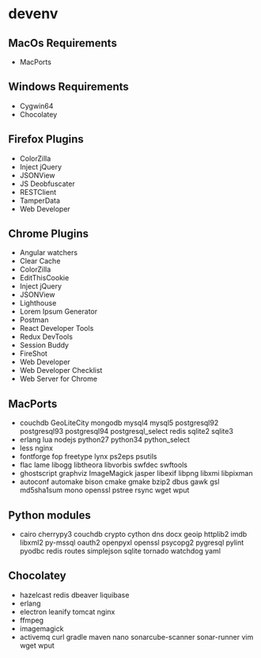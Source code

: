 # devenv

## MacOs Requirements
- MacPorts

## Windows Requirements
- Cygwin64
- Chocolatey

## Firefox Plugins
- ColorZilla
- Inject jQuery
- JSONView
- JS Deobfuscater
- RESTClient
- TamperData
- Web Developer

## Chrome Plugins
- Angular watchers
- Clear Cache
- ColorZilla
- EditThisCookie
- Inject jQuery
- JSONView
- Lighthouse
- Lorem Ipsum Generator 
- Postman
- React Developer Tools
- Redux DevTools
- Session Buddy
- FireShot
- Web Developer
- Web Developer Checklist
- Web Server for Chrome

## MacPorts
- couchdb GeoLiteCity mongodb mysql4 mysql5 postgresql92 postgresql93 postgresql94 postgresql_select redis sqlite2 sqlite3
- erlang lua nodejs python27 python34 python_select
- less nginx 
- fontforge fop freetype lynx ps2eps psutils
- flac lame libogg libtheora libvorbis swfdec swftools
- ghostscript graphviz  ImageMagick jasper libexif libpng libxmi libpixman
- autoconf automake bison cmake gmake bzip2 dbus gawk gsl md5sha1sum mono openssl pstree rsync wget wput

## Python modules
- cairo cherrypy3 couchdb crypto cython dns docx geoip httplib2 imdb libxml2 py-mssql oauth2 openpyxl openssl psycopg2 pygresql pylint pyodbc redis routes simplejson sqlite tornado watchdog yaml

## Chocolatey
- hazelcast redis dbeaver liquibase 
- erlang
- electron leanify tomcat nginx
- ffmpeg
- imagemagick
- activemq curl gradle maven nano sonarcube-scanner sonar-runner  vim wget wput



